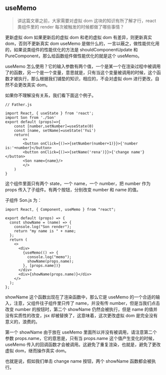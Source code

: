 ## useMemo

> 讲这篇文章之前，大家需要对虚拟 dom 这块的知识有所了解才行，react 类组件里的 render 每次被触发的时候都做了哪些事情？

更新虚拟 dom
如果更新后的虚拟 dom 和老的虚拟 dom 有差异，则更新真实 dom，否则不更新真实 dom
useMemo 是做什么的，一言以蔽之，做性能优化用的，如果说类组件的性能优化的方法是 shouldComponentUpdate 和 PureComponent，那么给函数组件做性能优化的就是这个 useMemo。

useMemo 怎么使用？它的输入参数有两个值，一个是某一个在渲染过程中被调用了的函数，另一个是一个变量，意思就是，只有当这个变量被调用的时候，这个函数才被执行，那么根据我们铺垫的知识，相应的，不会对虚拟 dom 进行更改，自然不会更改真实 dom。

如果你不理解没有关系，我们看下面这个例子。

```
// Father.js

import React, { useState } from 'react';
import Son from './Son'
export default (props)=>{
    const [number,setNumber]=useState(0)
    const [name, setName]=useState('Yui')
    return(
        <>
        <button onClick={()=>{setNumber(number+1)}}>{'number is:'+number}</button>
        <button onClick={()=>{setName('rena')}}>{'change name'}</button>
        <Son name={name}/>
        </>
    )
}

```
这个组件里面只有两个 state，一个 name，一个 number，把 number 作为 props 传入了子组件。有两个按钮，分别改变 number 和 name 的值。


子组件 Son.js 为：
```
import React, { Component, useMemo } from "react";

export default (props) => {
  const showName = (name) => {
    console.log("Son render");
    return "my name is " + name;
  };
  return (
    <>
      <div>
        {useMemo(() => {
          console.log("memo");
          showName(props.name);
        }, [props.name])}
      </div>
      <div>{showName(props.name)}</div>
    </>
  );
};

```
showName 这个函数出现在了渲染函数中，那么它是 useMemo 的一个合适的输入，注意，父组件往子组件里只传了 name，并没有传 number，但是当我们点击改变 number 的按钮时，第二个 showName 仍然会被执行，但是 name 的值并没有实质性的改变，jsx 却被替换了，这意味着，这次更改虚拟 dom 是完全没有意义的，浪费的。


第一个 showName 由于放在 useMemo 里面所以并没有被调用，请注意第二个参数 props.name，它的意思是，只有当 props.name 这个值产生变化的时候，useMemo 传入的回调函数才会被调用。这避免了重复渲染，也就是，避免了更改虚拟 dom，继而操作真实 dom。

也就是说，假如我们单击 change name 按钮，两个 showName 函数都会被执行。